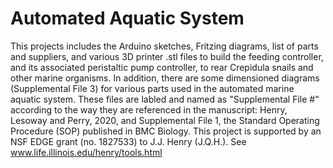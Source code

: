 # Automated Aquatic System
This projects includes the Arduino sketches, Fritzing diagrams, list of parts and suppliers, and various 3D printer .stl files
to build the feeding controller, and its associated peristaltic pump controller, to rear Crepidula snails and other marine
organisms. In addition, there are some dimensioned diagrams (Supplemental File 3) for various parts used in the automated
marine aquatic system. These files are labled and named as "Supplemental File #" according to the way they are referenced in
the manuscript: Henry, Lesoway and Perry, 2020, and Supplemental File 1, the Standard Operating Procedure (SOP) published in
BMC Biology. This project is supported by an NSF EDGE grant (no. 1827533) to J.J. Henry (J.Q.H.). See
www.life.illinois.edu/henry/tools.html
